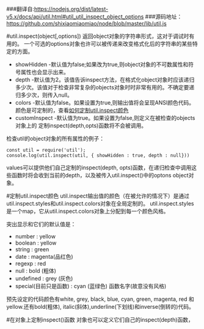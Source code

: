 ###翻译自:https://nodejs.org/dist/latest-v5.x/docs/api/util.html#util_util_inspect_object_options
###源码地址：https://github.com/shixiaomiaomiao/node/blob/master/lib/util.js

#util.inspect(object[,options])
返回object对象的字符串形式，这对于调试时有用的。
一个可选的options对象也许可以被传递来改变格式化后的字符串的某些特定的方面。
- showHidden -默认值为false;如果改为true,则object对象的不可数属性和符号属性也会显示出来。
- depth -默认值为2。该值告诉inspect方法，在格式化object对象时应该递归多少次。该值对于检查非常复杂的objects对象时时非常有用的。不确定要递归多少次，则传入null。
- colors -默认值为false。如果设置为true,则输出值将会呈现ANSI颜色代码。颜色是可定制的，查看[如何定制util.inspect颜色](#customizing)
- customInspect -默认值为true。如果设置为false,则定义在被检查的objects对象上的 定制inspect(depth,opts)函数将不会被调用。

检查util的object对象的所有属性的例子：

    const util = require('util');
    console.log(util.inspect(util, { showHidden : true, depth : null}))

values可以提供他们自己定制的inspect(depth, opts)函数，在递归检查中调用这些函数时将会收到当前的depth，以及被传入util.inspect()中的optons object对象。

<a href = '#customizing' id = 'customizing'></a>
#定制util.inspect颜色
util.inspect输出值的颜色（在被允许的情况下）是通过util.inspect.styles和util.inspect.colors对象在全局定制的。
util.inspect.styles是一个map，它从util.inspect.colors对象上分配到每一个颜色风格。

突出显示和它们的默认值是：
- number : yellow
- boolean : yellow
- string : green
- date : magenta(品红色)
- regexp : red
- null : bold (粗体)
- undefined : grey (灰色)
- special(目前只是函数) : cyan (蓝绿色) 函数名字(故意没有风格)

预先设定的代码颜色有white, grey, black, blue, cyan, green, magenta, red 和yellow.还有bold(粗体), italic(斜体),underline(下划线)和inverse(倒转的)代码。

#在对象上定制inspect()函数
对象也可以定义它们自己的inspect(depth)函数，
